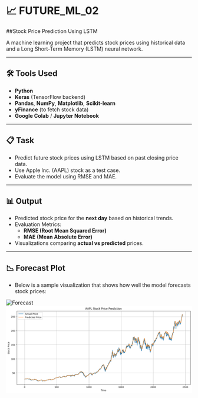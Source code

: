 # 📈 FUTURE_ML_02

##Stock Price Prediction Using LSTM

A machine learning project that predicts stock prices using historical data and a Long Short-Term Memory (LSTM) neural network.

---

## 🛠️ Tools Used

- **Python**
- **Keras** (TensorFlow backend)
- **Pandas**, **NumPy**, **Matplotlib**, **Scikit-learn**
- **yFinance** (to fetch stock data)
- **Google Colab** / **Jupyter Notebook**

---

## 📋 Task

- Predict future stock prices using LSTM based on past closing price data.
- Use Apple Inc. (AAPL) stock as a test case.
- Evaluate the model using RMSE and MAE.

---

## 📊 Output

- Predicted stock price for the **next day** based on historical trends.
- Evaluation Metrics:
  - **RMSE (Root Mean Squared Error)**
  - **MAE (Mean Absolute Error)**
- Visualizations comparing **actual vs predicted** prices.

---

## 📉 Forecast Plot

- Below is a sample visualization that shows how well the model forecasts stock prices:


![Forecast](2.png)
![Forecast](3.png)